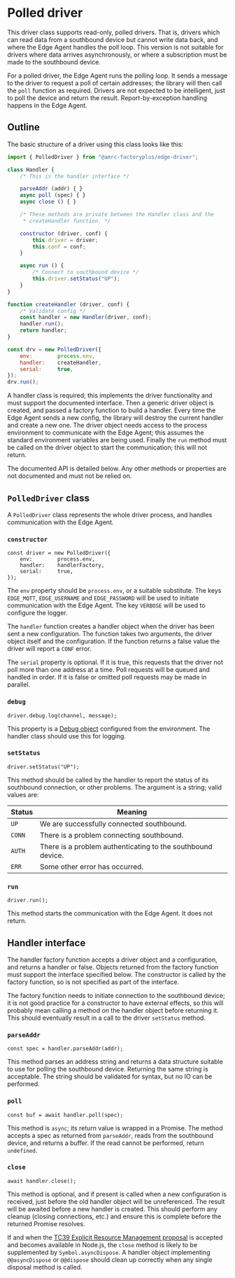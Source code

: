 # Polled driver

This driver class supports read-only, polled drivers. That is, drivers
which can read data from a southbound device but cannot write data back,
and where the Edge Agent handles the poll loop. This version is not
suitable for drivers where data arrives asynchronously, or where a
subscription must be made to the southbound device.

For a polled driver, the Edge Agent runs the polling loop. It sends a
message to the driver to request a poll of certain addresses; the
library will then call the `poll` function as required. Drivers are not
expected to be intelligent, just to poll the device and return the
result. Report-by-exception handling happens in the Edge Agent.

## Outline

The basic structure of a driver using this class looks like this:

```javascript
import { PolledDriver } from "@amrc-factoryplus/edge-driver";

class Handler {
    /* This is the handler interface */

    parseAddr (addr) { }
    async poll (spec) { }
    async close () { }

    /* These methods are private between the Handler class and the
     * createHandler function. */

    constructor (driver, conf) {
        this.driver = driver;
        this.conf = conf;
    }

    async run () {
        /* Connect to southbound device */
        this.driver.setStatus("UP");
    }
}

function createHandler (driver, conf) {
    /* Validate config */
    const handler = new Handler(driver, conf);
    handler.run();
    return handler;
}

const drv = new PolledDriver({
    env:        process.env,
    handler:    createHandler,
    serial:     true,
});
drv.run();
```

A handler class is required; this implements the driver functionality
and must support the documented interface. Then a generic driver object
is created, and passed a factory function to build a handler. Every time
the Edge Agent sends a new config, the library will destroy the current
handler and create a new one. The driver object needs access to the
process environment to communicate with the Edge Agent; this assumes the
standard environment variables are being used. Finally the `run` method
must be called on the driver object to start the communication; this
will not return.

The documented API is detailed below. Any other methods or properties
are not documented and must not be relied on.

## `PolledDriver` class

A `PolledDriver` class represents the whole driver process, and handles
communication with the Edge Agent.

### `constructor`

    const driver = new PolledDriver({
        env:        process.env,
        handler:    handlerFactory,
        serial:     true,
    });

The `env` property should be `process.env`, or a suitable substitute.
The keys `EDGE_MQTT`, `EDGE_USERNAME` and `EDGE_PASSWORD` will be used
to initiate communication with the Edge Agent. The key `VERBOSE` will be
used to configure the logger.

The `handler` function creates a handler object when the driver has been
sent a new configuration. The function takes two arguments, the driver
object itself and the configuration. If the function returns a false
value the driver will report a `CONF` error.

The `serial` property is optional. If it is true, this requests that the
driver not poll more than one address at a time. Poll requests will be
queued and handled in order. If it is false or omitted poll requests may
be made in parallel.

### `debug`

    driver.debug.log(channel, message);

This property is a [Debug object](./debug.md) configured from the
environment. The handler class should use this for logging.

### `setStatus`

    driver.setStatus("UP");

This method should be called by the handler to report the status of its
southbound connection, or other problems. The argument is a string;
valid values are:

Status | Meaning
---|---
`UP`    | We are successfully connected southbound.
`CONN`  | There is a problem connecting southbound.
`AUTH`  | There is a problem authenticating to the southbound device.
`ERR`   | Some other error has occurred.

### `run`

    driver.run();

This method starts the communication with the Edge Agent. It does not
return.

## Handler interface

The handler factory function accepts a driver object and a
configuration, and returns a handler or false. Objects returned from the
factory function must support the interface specified below. The
constructor is called by the factory function, so is not specified as
part of the interface.

The factory function needs to initiate connection to the southbound
device; it is not good practice for a constructor to have external
effects, so this will probably mean calling a method on the handler
object before returning it. This should eventually result in a call to
the driver `setStatus` method.

### `parseAddr`

    const spec = handler.parseAddr(addr);

This method parses an address string and returns a data structure
suitable to use for polling the southbound device. Returning the same
string is acceptable. The string should be validated for syntax, but no
IO can be performed.

### `poll`

    const buf = await handler.poll(spec);

This method is `async`; its return value is wrapped in a Promise. The
method accepts a spec as returned from `parseAddr`, reads from the
southbound device, and returns a buffer. If the read cannot be
performed, return `undefined`.

### `close`

    await handler.close();

This method is optional, and if present is called when a new
configuration is received, just before the old handler object will be
unreferenced. The result will be awaited before a new handler is
created. This should perform any cleanup (closing connections, etc.) and
ensure this is complete before the returned Promise resolves.

If and when the [TC39 Explicit Resource Management
proposal](https://github.com/tc39/proposal-explicit-resource-management)
is accepted and becomes available in Node.js, the `close` method is
likely to be supplemented by `Symbol.asyncDispose`. A handler object
implementing `@@asyncDispose` or `@@dispose` should clean up correctly
when any single disposal method is called.

